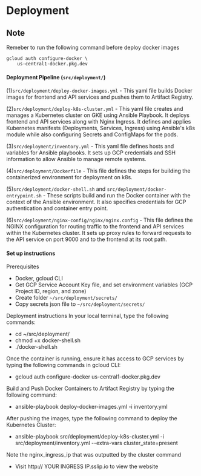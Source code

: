 # Deployment

## Note

Remeber to run the following command before deploy docker images

```
gcloud auth configure-docker \
    us-central1-docker.pkg.dev
```

#### Deployment Pipeline (`src/deployment/`)

(1)`src/deployment/deploy-docker-images.yml` - This yaml file builds Docker images for frontend and API services and pushes them to Artifact Registry.

(2)`src/deployment/deploy-k8s-cluster.yml` - This yaml file creates and manages a Kubernetes cluster on GKE using Ansible Playbook. It deploys frontend and API services along with Nginx Ingress. It defines and applies Kubernetes manifests (Deployments, Services, Ingress) using Ansible's k8s module while also configuring Secrets and ConfigMaps for the pods.

(3)`src/deployment/inventory.yml` - This yaml file defines hosts and variables for Ansible playbooks. It sets up GCP credentials and SSH information to allow Ansible to manage remote systems.

(4)`src/deployment/Dockerfile` - This file defines the steps for building the containerized environment for deployment on k8s.

(5)`src/deployment/docker-shell.sh` and `src/deployment/docker-entrypoint.sh` - These scripts build and run the Docker container with the context of the Ansible environment. It also specifies credentials for GCP authentication and container entry point.

(6)`src/deployment/nginx-config/nginx/nginx.config` - This file defines the NGINX configuration for routing traffic to the frontend and API services within the Kubernetes cluster. It sets up proxy rules to forward requests to the API service on port 9000 and to the frontend at its root path. 

#### Set up instructions

Prerequisites
- Docker, gcloud CLI
- Get GCP Service Account Key file, and set environment variables (GCP Project ID, region, and zone)
- Create folder `~/src/deployment/secrets/`
- Copy secrets json file to `~/src/deployment/secrets/`

Deployment instructions
In your local terminal, type the following commands:
- cd ~/src/deployment/
- chmod +x docker-shell.sh
- ./docker-shell.sh

Once the container is running, ensure it has access to GCP services by typing the following commands in gcloud CLI:
- gcloud auth configure-docker us-central1-docker.pkg.dev

Build and Push Docker Containers to Artifact Registry by typing the following command:
- ansible-playbook deploy-docker-images.yml -i inventory.yml

After pushing the images, type the following command to deploy the Kubernetes Cluster:
- ansible-playbook src/deployment/deploy-k8s-cluster.yml -i src/deployment/inventory.yml --extra-vars cluster_state=present

Note the nginx_ingress_ip that was outputted by the cluster command
- Visit http:// YOUR INGRESS IP.sslip.io to view the website